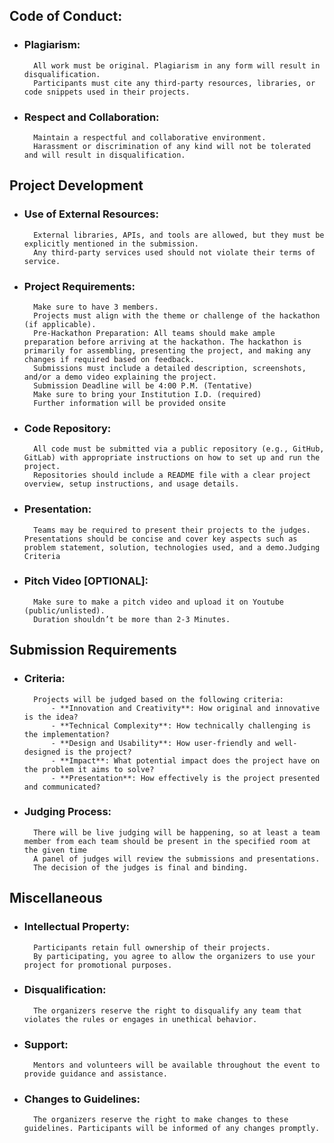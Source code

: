 ## Code of Conduct:

- ### Plagiarism:
        All work must be original. Plagiarism in any form will result in disqualification.
        Participants must cite any third-party resources, libraries, or code snippets used in their projects.
- ### Respect and Collaboration:
        Maintain a respectful and collaborative environment.
        Harassment or discrimination of any kind will not be tolerated and will result in disqualification.

## Project Development

- ### Use of External Resources:
        External libraries, APIs, and tools are allowed, but they must be explicitly mentioned in the submission.
        Any third-party services used should not violate their terms of service.


- ### Project Requirements:
        Make sure to have 3 members.
        Projects must align with the theme or challenge of the hackathon (if applicable).
        Pre-Hackathon Preparation: All teams should make ample preparation before arriving at the hackathon. The hackathon is primarily for assembling, presenting the project, and making any changes if required based on feedback.
        Submissions must include a detailed description, screenshots, and/or a demo video explaining the project.
        Submission Deadline will be 4:00 P.M. (Tentative)
        Make sure to bring your Institution I.D. (required)
        Further information will be provided onsite
- ### Code Repository:
        All code must be submitted via a public repository (e.g., GitHub, GitLab) with appropriate instructions on how to set up and run the project.
        Repositories should include a README file with a clear project overview, setup instructions, and usage details.
- ### Presentation:
        Teams may be required to present their projects to the judges. Presentations should be concise and cover key aspects such as problem statement, solution, technologies used, and a demo.Judging Criteria

- ### Pitch Video [OPTIONAL]:
        Make sure to make a pitch video and upload it on Youtube (public/unlisted).
        Duration shouldn’t be more than 2-3 Minutes.

## Submission Requirements

- ### Criteria:
        Projects will be judged based on the following criteria:
            - **Innovation and Creativity**: How original and innovative is the idea?
            - **Technical Complexity**: How technically challenging is the implementation?
            - **Design and Usability**: How user-friendly and well-designed is the project?
            - **Impact**: What potential impact does the project have on the problem it aims to solve?
            - **Presentation**: How effectively is the project presented and communicated?
- ### Judging Process:
        There will be live judging will be happening, so at least a team member from each team should be present in the specified room at the given time
        A panel of judges will review the submissions and presentations.
        The decision of the judges is final and binding. 

## Miscellaneous

- ### Intellectual Property:
        Participants retain full ownership of their projects.
        By participating, you agree to allow the organizers to use your project for promotional purposes.
- ### Disqualification:
        The organizers reserve the right to disqualify any team that violates the rules or engages in unethical behavior.
- ### Support:
        Mentors and volunteers will be available throughout the event to provide guidance and assistance.
- ### Changes to Guidelines:
        The organizers reserve the right to make changes to these guidelines. Participants will be informed of any changes promptly.




